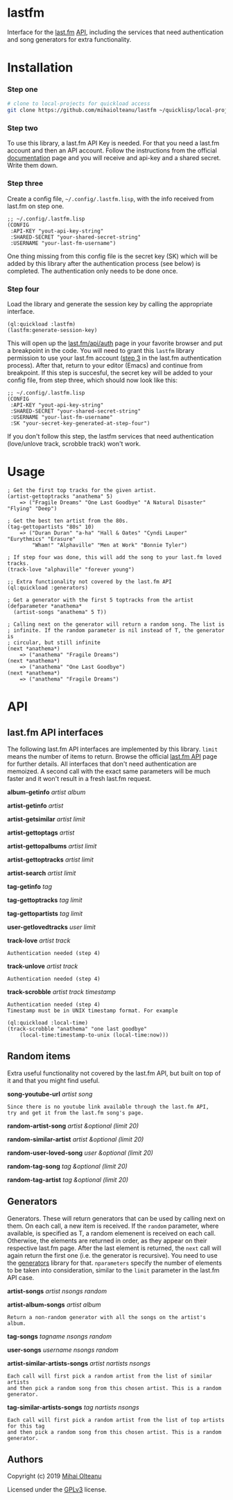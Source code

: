 # lastfm
Interface for the [last.fm](https://www.last.fm) [API](https://www.last.fm/api), including the
services that need authentication and song generators for extra functionality.

# Installation

### Step one

```bash
# clone to local-projects for quickload access
git clone https://github.com/mihaiolteanu/lastfm ~/quicklisp/local-projects/lastfm
```

### Step two
To use this library, a last.fm API Key is needed. For that you need a last.fm
account and then an API account. Follow the instructions from the official
[documentation](https://www.last.fm/api) page and you will receive and api-key
and a shared secret. Write them down.

### Step three
Create a config file, `~/.config/.lastfm.lisp`, with the info received from
last.fm on step one.
```common-lisp
;; ~/.config/.lastfm.lisp
(CONFIG
 :API-KEY "yout-api-key-string"
 :SHARED-SECRET "your-shared-secret-string"
 :USERNAME "your-last-fm-username")
```
One thing missing from this config file is the secret key (SK) which will be
added by this library after the authentication process (see below) is
completed. The authentication only needs to be done once.

### Step four

Load the library and generate the session key by calling the appropriate interface.
```common-lisp
(ql:quickload :lastfm)
(lastfm:generate-session-key)
```
This will open up the [last.fm/api/auth](https://www.last.fm/api/auth) page in your
 favorite browser and put a breakpoint in the code. You will need to grant this
 `lastfm` library permission to use your last.fm account ([step
 3](https://www.last.fm/api/desktopauth) in the last.fm authentication
 process). After that, return to your editor (Emacs) and continue from
 breakpoint. If this step is succesful, the secret key will be added to your
 config file, from step three, which should now look like this:
```common-lisp
;; ~/.config/.lastfm.lisp
(CONFIG
 :API-KEY "yout-api-key-string"
 :SHARED-SECRET "your-shared-secret-string"
 :USERNAME "your-last-fm-username"
 :SK "your-secret-key-generated-at-step-four")
``` 

If you don't follow this step, the lastfm services that need authentication
(love/unlove track, scrobble track) won't work.

# Usage

```common-lisp
; Get the first top tracks for the given artist.
(artist-gettoptracks "anathema" 5)
    => ("Fragile Dreams" "One Last Goodbye" "A Natural Disaster" "Flying" "Deep")
```

```common-lisp
; Get the best ten artist from the 80s.
(tag-gettopartists "80s" 10)
    => ("Duran Duran" "a-ha" "Hall & Oates" "Cyndi Lauper" "Eurythmics" "Erasure"
        "Wham!" "Alphaville" "Men at Work" "Bonnie Tyler")
```

```common-lisp
; If step four was done, this will add the song to your last.fm loved tracks.
(track-love "alphaville" "forever young")
```

```common-lisp
;; Extra functionality not covered by the last.fm API
(ql:quickload :generators)

; Get a generator with the first 5 toptracks from the artist
(defparameter *anathema*
  (artist-songs "anathema" 5 T))
  
; Calling next on the generator will return a random song. The list is
; infinite. If the random parameter is nil instead of T, the generator is
; circular, but still infinite
(next *anathema*)
    => ("anathema" "Fragile Dreams")
(next *anathema*)
    => ("anathema" "One Last Goodbye")
(next *anathema*)
    => ("anathema" "Fragile Dreams") 
```

# API

## last.fm API interfaces
The following last.fm API interfaces are implemented by this library. `limit`
means the number of items to return. Browse the official [last.fm
API](https://www.last.fm/api) page for further details. All interfaces that don't need
authentication are memoized. A second call with the exact same parameters will
be much faster and it won't result in a fresh last.fm request.

**album-getinfo** _artist album_

**artist-getinfo** _artist_

**artist-getsimilar** _artist limit_

**artist-gettoptags** _artist_

**artist-gettopalbums** _artist limit_

**artist-gettoptracks** _artist limit_

**artist-search** _artist limit_

**tag-getinfo** _tag_

**tag-gettoptracks** _tag limit_

**tag-gettopartists** _tag limit_

**user-getlovedtracks** _user limit_

**track-love** _artist track_
    
    Authentication needed (step 4)

**track-unlove** _artist track_

    Authentication needed (step 4)

**track-scrobble** _artist track timestamp_ 

    Authentication needed (step 4)
    Timestamp must be in UNIX timestamp format. For example
    
    (ql:quickload :local-time)
    (track-scrobble "anathema" "one last goodbye"
        (local-time:timestamp-to-unix (local-time:now)))

## Random items
Extra useful functionality not covered by the last.fm API, but built on top of
it and that you might find useful.

**song-youtube-url** _artist song_

    Since there is no youtube link available through the last.fm API,
    try and get it from the last.fm song's page.

**random-artist-song** _artist &optional (limit 20)_

**random-similar-artist** _artist &optional (limit 20)_

**random-user-loved-song** _user &optional (limit 20)_

**random-tag-song** _tag &optional (limit 20)_

**random-tag-artist** _tag &optional (limit 20)_

## Generators
Generators. These will return generators that can be used by calling next on
them. On each call, a new item is received. If the `random` parameter, where
available, is specified as T, a random elemenent is received on each
call. Otherwise, the elements are returned in order, as they appear on their
respective last.fm page. After the last element is returned, the `next` call
will again return the first one (i.e. the generator is recursive). You need to
use the [generators](http://quickdocs.org/generators/) library for
that. `nparameters` specify the number of elements to be taken into
consideration, similar to the `limit` parameter in the last.fm API case.

**artist-songs** _artist nsongs random_

**artist-album-songs** _artist album_

    Return a non-random generator with all the songs on the artist's album.

**tag-songs** _tagname nsongs random_

**user-songs** _username nsongs random_

**artist-similar-artists-songs** _artist nartists nsongs_

    Each call will first pick a random artist from the list of similar artists
    and then pick a random song from this chosen artist. This is a random generator.

**tag-similar-artists-songs** _tag nartists nsongs_

    Each call will first pick a random artist from the list of top artists for this tag
    and then pick a random song from this chosen artist. This is a random generator.

## Authors
Copyright (c) 2019 [Mihai Olteanu](http://www.mihaiolteanu.me)

Licensed under the [GPLv3](https://www.gnu.org/licenses/gpl-3.0.en.html) license.
